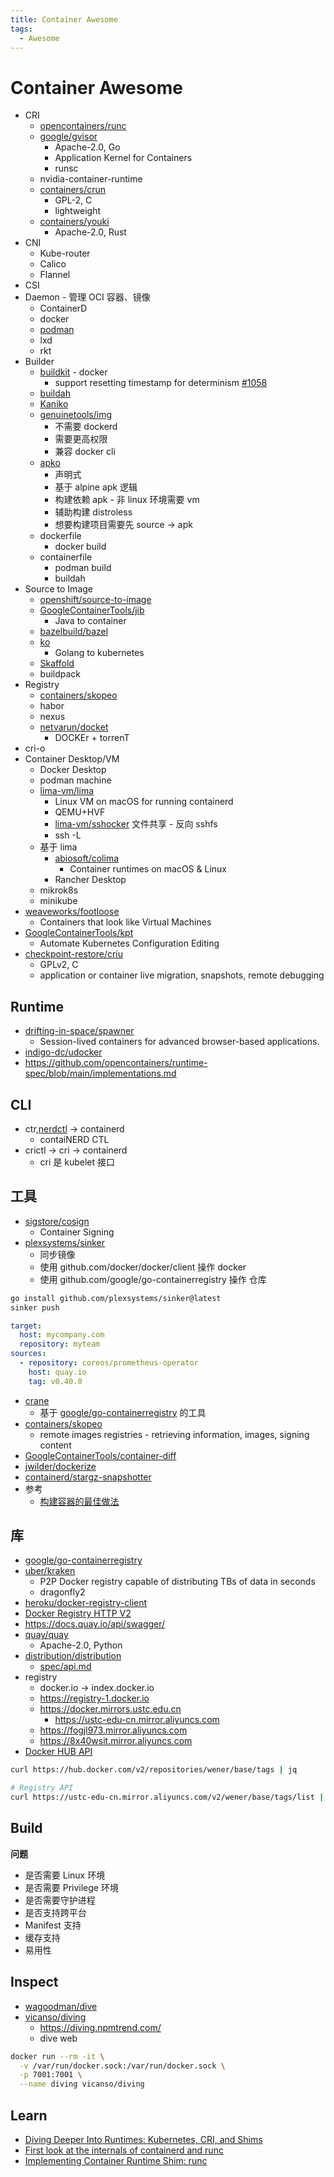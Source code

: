 ```yaml
---
title: Container Awesome
tags:
  - Awesome
---
```


# Container Awesome

- CRI
  - [opencontainers/runc](https://github.com/opencontainers/runc)
  - [google/gvisor](https://github.com/google/gvisor)
    - Apache-2.0, Go
    - Application Kernel for Containers
    - runsc
  - nvidia-container-runtime
  - [containers/crun](https://github.com/containers/crun)
    - GPL-2, C
    - lightweight
  - [containers/youki](https://github.com/containers/youki)
    - Apache-2.0, Rust
- CNI
  - Kube-router
  - Calico
  - Flannel
- CSI
- Daemon - 管理 OCI 容器、镜像
  - ContainerD
  - docker
  - [podman](https://github.com/containers/podman)
  - lxd
  - rkt
- Builder
  - [buildkit](./buildkit.md) - docker
    - support resetting timestamp for determinism [#1058](https://github.com/moby/buildkit/issues/1058)
  - [buildah](./buildah.md)
  - [Kaniko](./kaniko.md)
  - [genuinetools/img](https://github.com/genuinetools/img)
    - 不需要 dockerd
    - 需要更高权限
    - 兼容 docker cli
  - [apko](https://github.com/chainguard-dev/apko)
    - 声明式
    - 基于 alpine apk 逻辑
    - 构建依赖 apk - 非 linux 环境需要 vm
    - 辅助构建 distroless
    - 想要构建项目需要先 source -> apk
  - dockerfile
    - docker build
  - containerfile
    - podman build
    - buildah
- Source to Image
  - [openshift/source-to-image](https://github.com/openshift/source-to-image)
  - [GoogleContainerTools/jib](https://github.com/GoogleContainerTools/jib)
    - Java to container
  - [bazelbuild/bazel](../../dev/build/bazel/README.md)
  - [ko](../../languages/go/lib/ko.md)
    - Golang to kubernetes
  - [Skaffold](../../devops/kubernetes/dev/skaffold.md)
  - buildpack
- Registry
  - [containers/skopeo](https://github.com/containers/skopeo)
  - habor
  - nexus
  - [netvarun/docket](https://github.com/netvarun/docket)
    - DOCKEr + torrenT
- cri-o
- Container Desktop/VM
  - Docker Desktop
  - podman machine
  - [lima-vm/lima](https://github.com/lima-vm/lima)
    - Linux VM on macOS for running containerd
    - QEMU+HVF
    - [lima-vm/sshocker](https://github.com/lima-vm/sshocker) 文件共享 - 反向 sshfs
    - ssh -L
  - 基于 lima
    - [abiosoft/colima](https://github.com/abiosoft/colima)
      - Container runtimes on macOS & Linux
    - Rancher Desktop
  - mikrok8s
  - minikube
- [weaveworks/footloose](https://github.com/weaveworks/footloose)
  - Containers that look like Virtual Machines
- [GoogleContainerTools/kpt](https://github.com/GoogleContainerTools/kpt)
  - Automate Kubernetes Configuration Editing
- [checkpoint-restore/criu](https://github.com/checkpoint-restore/criu)
  - GPLv2, C
  - application or container live migration, snapshots, remote debugging

## Runtime

- [drifting-in-space/spawner](https://github.com/drifting-in-space/spawner)
  - Session-lived containers for advanced browser-based applications.
- [indigo-dc/udocker](https://github.com/indigo-dc/udocker)
- https://github.com/opencontainers/runtime-spec/blob/main/implementations.md

## CLI

- ctr,[nerdctl] -> containerd
  - contaiNERD CTL
- crictl -> cri -> containerd
  - cri 是 kubelet 接口

[nerdctl]: https://github.com/containerd/nerdctl

## 工具

- [sigstore/cosign](https://github.com/sigstore/cosign)
  - Container Signing
- [plexsystems/sinker](https://github.com/plexsystems/sinker)
  - 同步镜像
  - 使用 github.com/docker/docker/client 操作 docker
  - 使用 github.com/google/go-containerregistry 操作 仓库

```bash
go install github.com/plexsystems/sinker@latest
sinker push
```

```yaml title=".images.yaml"
target:
  host: mycompany.com
  repository: myteam
sources:
  - repository: coreos/prometheus-operator
    host: quay.io
    tag: v0.40.0
```

- [crane](https://github.com/google/go-containerregistry/blob/main/cmd/crane/doc/crane.md)
  - 基于 [google/go-containerregistry] 的工具
- [containers/skopeo](https://github.com/containers/skopeo)
  - remote images registries - retrieving information, images, signing content
- [GoogleContainerTools/container-diff](https://github.com/GoogleContainerTools/container-diff)
- [jwilder/dockerize](https://github.com/jwilder/dockerize)
- [containerd/stargz-snapshotter](https://github.com/containerd/stargz-snapshotter)
- 参考
  - [构建容器的最佳做法](https://cloud.google.com/solutions/best-practices-for-building-containers)

## 库

- [google/go-containerregistry]
- [uber/kraken](https://github.com/uber/kraken)
  - P2P Docker registry capable of distributing TBs of data in seconds
  - dragonfly2
- [heroku/docker-registry-client](https://github.com/heroku/docker-registry-client)
- [Docker Registry HTTP V2](https://docs.docker.com/registry/spec/api/)
- https://docs.quay.io/api/swagger/
- [quay/quay](https://github.com/quay/quay)
  - Apache-2.0, Python
- [distribution/distribution](https://github.com/distribution/distribution)
  - [spec/api.md](https://github.com/distribution/distribution/blob/main/docs/spec/api.md)
- registry
  - docker.io -> index.docker.io
  - https://registry-1.docker.io
  - https://docker.mirrors.ustc.edu.cn
    - https://ustc-edu-cn.mirror.aliyuncs.com
  - https://fogjl973.mirror.aliyuncs.com
  - https://8x40wsit.mirror.aliyuncs.com
- [Docker HUB API](https://docs.docker.com/docker-hub/api/latest/)

[google/go-containerregistry]: https://github.com/google/go-containerregistry

```bash
curl https://hub.docker.com/v2/repositories/wener/base/tags | jq

# Registry API
curl https://ustc-edu-cn.mirror.aliyuncs.com/v2/wener/base/tags/list | jq -r '.tags | .[]'
```

## Build

**问题**

- 是否需要 Linux 环境
- 是否需要 Privilege 环境
- 是否需要守护进程
- 是否支持跨平台
- Manifest 支持
- 缓存支持
- 易用性

## Inspect

- [wagoodman/dive](https://github.com/wagoodman/dive)
- [vicanso/diving](https://github.com/vicanso/diving)
  - https://diving.npmtrend.com/
  - dive web

```bash
docker run --rm -it \
  -v /var/run/docker.sock:/var/run/docker.sock \
  -p 7001:7001 \
  --name diving vicanso/diving
```

## Learn

- [Diving Deeper Into Runtimes: Kubernetes, CRI, and Shims](https://www.threatstack.com/blog/diving-deeper-into-runtimes-kubernetes-cri-and-shims)
- [First look at the internals of containerd and runc](https://nanikgolang.netlify.app/post/containers/)
- [Implementing Container Runtime Shim: runc](https://iximiuz.com/en/posts/implementing-container-runtime-shim/)
